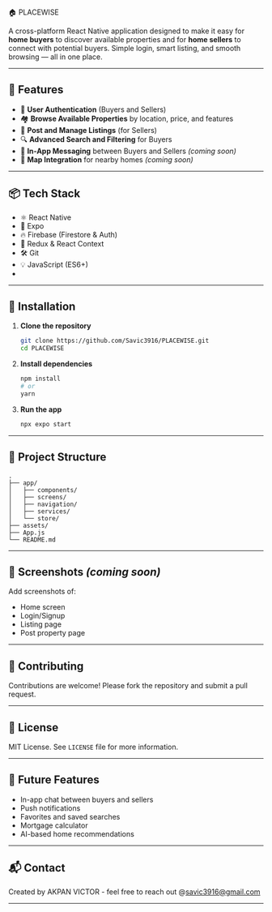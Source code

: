🏠 PLACEWISE

A cross-platform React Native application designed to make it easy for **home buyers** to discover available properties and for **home sellers** to connect with potential buyers. Simple login, smart listing, and smooth browsing — all in one place.

---

## 🚀 Features

- 🔐 **User Authentication** (Buyers and Sellers)
- 🏘️ **Browse Available Properties** by location, price, and features
- 📸 **Post and Manage Listings** (for Sellers)
- 🔍 **Advanced Search and Filtering** for Buyers
- 💬 **In-App Messaging** between Buyers and Sellers *(coming soon)*
- 📍 **Map Integration** for nearby homes *(coming soon)*

---

## 📦 Tech Stack

- ⚛️ React Native
- 🚀 Expo
- 🔥 Firebase (Firestore & Auth)
- 🧠 Redux & React Context
- 🛠️ Git
- 💡 JavaScript (ES6+)
- 
---

## 🔧 Installation

1. **Clone the repository**
   ```bash
   git clone https://github.com/Savic3916/PLACEWISE.git
   cd PLACEWISE
   ```

2. **Install dependencies**
   ```bash
   npm install
   # or
   yarn
   ```

3. **Run the app**
   ```bash
   npx expo start
   ```

---

## 📁 Project Structure

```
.
├── app/
│   ├── components/
│   ├── screens/
│   ├── navigation/
│   ├── services/
│   └── store/
├── assets/
├── App.js
└── README.md
```

---

## 📸 Screenshots *(coming soon)*

Add screenshots of:
- Home screen
- Login/Signup
- Listing page
- Post property page

---

## 🤝 Contributing

Contributions are welcome! Please fork the repository and submit a pull request.

---

## 📄 License

MIT License. See `LICENSE` file for more information.

---

## 🧠 Future Features

- In-app chat between buyers and sellers
- Push notifications
- Favorites and saved searches
- Mortgage calculator
- AI-based home recommendations

---

## 📬 Contact

Created by AKPAN VICTOR - feel free to reach out @savic3916@gmail.com

---
